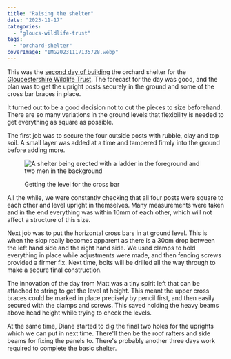 ```yaml
---
title: "Raising the shelter"
date: "2023-11-17"
categories: 
  - "gloucs-wildlife-trust"
tags: 
  - "orchard-shelter"
coverImage: "IMG20231117135728.webp"
---
```


This was the [second day of building](https://diary.uncountable.uk/2023/11/gimme-shelter/) the orchard shelter for the [Gloucestershire Wildlife Trust](https://www.gloucestershirewildlifetrust.co.uk/volunteer). The forecast for the day was good, and the plan was to get the upright posts securely in the ground and some of the cross bar braces in place.

It turned out to be a good decision not to cut the pieces to size beforehand. There are so many variations in the ground levels that flexibility is needed to get everything as square as possible.

The first job was to secure the four outside posts with rubble, clay and top soil. A small layer was added at a time and tampered firmly into the ground before adding more.

<figure>

![A shelter being erected with a ladder in the foreground and two men in the background](images/IMG20231117134005-1024x768.webp)

<figcaption>

Getting the level for the cross bar

</figcaption>

</figure>

All the while, we were constantly checking that all four posts were square to each other and level upright in themselves. Many measurements were taken and in the end everything was within 10mm of each other, which will not affect a structure of this size.

Next job was to put the horizontal cross bars in at ground level. This is when the slop really becomes apparent as there is a 30cm drop between the left hand side and the right hand side. We used clamps to hold everything in place while adjustments were made, and then fencing screws provided a firmer fix. Next time, bolts will be drilled all the way through to make a secure final construction.

The innovation of the day from Matt was a tiny spirit left that can be attached to string to get the level at height. This meant the upper cross braces could be marked in place precisely by pencil first, and then easily secured with the clamps and screws. This saved holding the heavy beams above head height while trying to check the levels.

At the same time, Diane started to dig the final two holes for the uprights which we can put in next time. There'll then be the roof rafters and side beams for fixing the panels to. There's probably another three days work required to complete the basic shelter.
